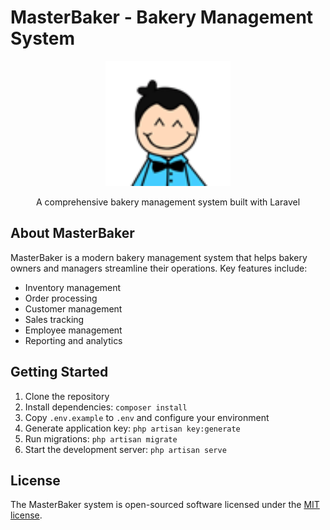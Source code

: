 # MasterBaker - Bakery Management System

<p align="center">
    <img src="public/assets/img/new_logo.png" width="200" alt="MasterBaker Logo">
</p>

<p align="center">
    A comprehensive bakery management system built with Laravel
</p>

## About MasterBaker

MasterBaker is a modern bakery management system that helps bakery owners and managers streamline their operations. Key features include:

- Inventory management
- Order processing
- Customer management
- Sales tracking
- Employee management
- Reporting and analytics

## Getting Started

1. Clone the repository
2. Install dependencies: `composer install`
3. Copy `.env.example` to `.env` and configure your environment
4. Generate application key: `php artisan key:generate`
5. Run migrations: `php artisan migrate`
6. Start the development server: `php artisan serve`

## License

The MasterBaker system is open-sourced software licensed under the [MIT license](https://opensource.org/licenses/MIT).
